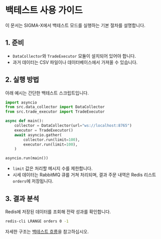 # 백테스트 사용 가이드

이 문서는 SIGMA-X에서 백테스트 모드를 실행하는 기본 절차를 설명합니다.

## 1. 준비
- `DataCollector`와 `TradeExecutor` 모듈이 설치되어 있어야 합니다.
- 과거 데이터는 CSV 파일이나 데이터베이스에서 가져올 수 있습니다.

## 2. 실행 방법
아래 예시는 간단한 백테스트 스크립트입니다.

```python
import asyncio
from src.data_collector import DataCollector
from src.trade_executor import TradeExecutor

async def main():
    collector = DataCollector(url="ws://localhost:8765")
    executor = TradeExecutor()
    await asyncio.gather(
        collector.run(limit=100),
        executor.run(limit=100),
    )

asyncio.run(main())
```

- `limit` 값은 처리할 메시지 수를 제한합니다.
- 시세 데이터는 RabbitMQ 큐를 거쳐 처리되며, 결과 주문 내역은 Redis 리스트 `orders`에 저장됩니다.

## 3. 결과 분석
Redis에 저장된 데이터를 조회해 전략 성과를 확인합니다.

```bash
redis-cli LRANGE orders 0 -1
```

자세한 구조는 [백테스트 흐름](1_architecture/c3_backtest.md)을 참고하십시오.
